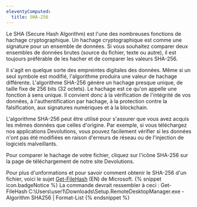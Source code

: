 ```yaml
---
eleventyComputed:
  title: SHA-256
---
```

Le SHA (Secure Hash Algorithm) est l'une des nombreuses fonctions de hachage cryptographique. Un hachage cryptographique est comme une signature pour un ensemble de données. Si vous souhaitez comparer deux ensembles de données brutes (source du fichier, texte ou autre), il est toujours préférable de les hacher et de comparer les valeurs SHA-256.  

Il s'agit en quelque sorte des empreintes digitales des données. Même si un seul symbole est modifié, l'algorithme produira une valeur de hachage différente. L'algorithme SHA-256 génère un hachage presque unique, de taille fixe de 256 bits (32 octets). Le hachage est ce qu'on appelle une fonction à sens unique. Il convient donc à la vérification de l'intégrité de vos données, à l'authentification par hachage, à la protection contre la falsification, aux signatures numériques et à la blockchain.  

L'algorithme SHA-256 peut être utilisé pour s'assurer que vous avez acquis les mêmes données que celles d'origine. Par exemple, si vous téléchargez nos applications Devolutions, vous pouvez facilement vérifier si les données n'ont pas été modifiées en raison d'erreurs de réseau ou de l'injection de logiciels malveillants.  

Pour comparer le hachage de votre fichier, cliquez sur l'icône SHA-256 sur la page de téléchargement de notre site Devolutions.  

Pour plus d'unformations et pour savoir comment obtenir le SHA-256 d'un fichier, voici le sujet [Get-FileHash](https://docs.microsoft.com/fr-ca/powershell/module/microsoft.powershell.utility/get-filehash?view=powershell-7.2) (EN) de Microsoft. 
{% snippet icon.badgeNotice %} 
La commande devrait ressembler à ceci : Get-FileHash C:\Users\user1\Downloads\Setup.RemoteDesktopManager.exe -Algorithm SHA256 | Format-List 
{% endsnippet %}
 


